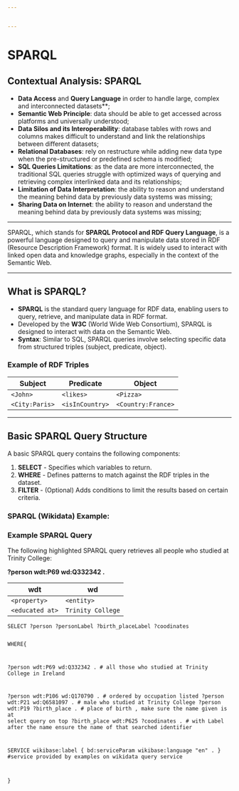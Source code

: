 ```yaml
---


---
```


<h1 id="sparql">SPARQL</h1>
<h2 id="contextual-analysis-sparql">Contextual Analysis: SPARQL</h2>
<ul>
<li><strong>Data Access</strong> and <strong>Query Language</strong>  in order to handle large, complex and interconnected datasets**;</li>
<li><strong>Semantic Web Principle</strong>: data should be able to get accessed across platforms and universally understood;</li>
<li><strong>Data Silos and its Interoperability</strong>: database tables with rows and columns makes difficult to understand and link the relationships between different datasets;</li>
<li><strong>Relational Databases</strong>: rely on restructure while adding new data type when the pre-structured or predefined schema is modified;</li>
<li><strong>SQL Queries Limitations</strong>: as the data are more interconnected, the traditional SQL queries struggle with optimized ways of querying and retrieving complex interlinked data and its relationships;</li>
<li><strong>Limitation of Data Interpretation</strong>: the ability to reason and understand the meaning behind data by previously data systems was missing;</li>
<li><strong>Sharing Data on Internet</strong>: the ability to reason and understand the meaning behind data by previously data systems was missing;</li>
</ul>
<hr>
<p>SPARQL, which stands for <strong>SPARQL Protocol and RDF Query Language</strong>, is a powerful language designed to query and manipulate data stored in RDF (Resource Description Framework) format. It is widely used to interact with linked open data and knowledge graphs, especially in the context of the Semantic Web.</p>
<hr>
<h2 id="what-is-sparql">What is SPARQL?</h2>
<ul>
<li><strong>SPARQL</strong> is the standard query language for RDF data, enabling users to query, retrieve, and manipulate data in RDF format.</li>
<li>Developed by the <strong>W3C</strong> (World Wide Web Consortium), SPARQL is designed to interact with data on the Semantic Web.</li>
<li><strong>Syntax</strong>: Similar to SQL, SPARQL queries involve selecting specific data from structured triples (subject, predicate, object).</li>
</ul>
<h3 id="example-of-rdf-triples">Example of RDF Triples</h3>

<table>
<thead>
<tr>
<th>Subject</th>
<th>Predicate</th>
<th>Object</th>
</tr>
</thead>
<tbody>
<tr>
<td><code>&lt;John&gt;</code></td>
<td><code>&lt;likes&gt;</code></td>
<td><code>&lt;Pizza&gt;</code></td>
</tr>
<tr>
<td><code>&lt;City:Paris&gt;</code></td>
<td><code>&lt;isInCountry&gt;</code></td>
<td><code>&lt;Country:France&gt;</code></td>
</tr>
</tbody>
</table><hr>
<h2 id="basic-sparql-query-structure">Basic SPARQL Query Structure</h2>
<p>A basic SPARQL query contains the following components:</p>
<ol>
<li><strong>SELECT</strong> - Specifies which variables to return.</li>
<li><strong>WHERE</strong> - Defines patterns to match against the RDF triples in the dataset.</li>
<li><strong>FILTER</strong> - (Optional) Adds conditions to limit the results based on certain criteria.</li>
</ol>
<h3 id="sparql-wikidata--example">SPARQL (Wikidata)  Example:</h3>
<h3 id="example-sparql-query">Example SPARQL Query</h3>
<p>The following highlighted SPARQL query retrieves all people who studied at Trinity College:</p>
<p><strong>?person wdt:P69 wd:Q332342 .</strong></p>

<table>
<thead>
<tr>
<th>wdt</th>
<th>wd</th>
</tr>
</thead>
<tbody>
<tr>
<td><code>&lt;property&gt;</code></td>
<td><code>&lt;entity&gt;</code></td>
</tr>
<tr>
<td><code>&lt;educated at&gt;</code></td>
<td><code>Trinity College</code></td>
</tr>
</tbody>
</table><pre class=" language-sparql"><code class="prism  language-sparql">SELECT ?person ?personLabel ?birth_placeLabel ?coodinates
 
WHERE{

  ?person wdt:P69 wd:Q332342 . # all those who studied at Trinity College in Ireland
  
  ?person wdt:P106 wd:Q170790 . # ordered by occupation listed
  ?person wdt:P21 wd:Q6581097 . # male who studied at Trinity College
  ?person wdt:P19 ?birth_place . # place of birth , make sure the name given is at select query on top
  ?birth_place wdt:P625 ?coodinates . # with Label after the name ensure the name of that searched identifier
  
   SERVICE wikibase:label { 
       bd:serviceParam wikibase:language "en" . }
     #service provided by examples on wikidata query service

}
</code></pre>


